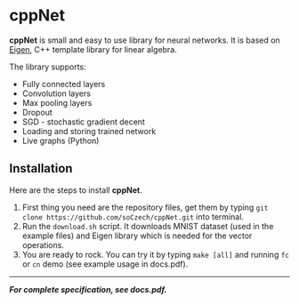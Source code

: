 cppNet
======
**cppNet** is small and easy to use library for neural networks. It is based on [Eigen](http://eigen.tuxfamily.org), C++ template library for linear algebra.


The library supports:
- Fully connected layers
- Convolution layers
- Max pooling layers
- Dropout
- SGD - stochastic gradient decent
- Loading and storing trained network
- Live graphs (Python)

Installation
------------
Here are the steps to install **cppNet**.
1. First thing you need are the repository files, get them by typing `git clone https://github.com/soCzech/cppNet.git` into terminal.
2. Run the `download.sh` script. It downloads MNIST dataset (used in the example files) and Eigen library which is needed for the vector operations.
3. You are ready to rock. You can try it by typing `make [all]` and running `fc` or `cn` demo (see example usage in docs.pdf).

___


***For complete specification, see docs.pdf.***
